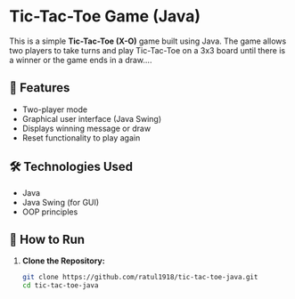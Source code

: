 # Tic-Tac-Toe Game (Java)

This is a simple **Tic-Tac-Toe (X-O)** game built using Java. The game allows two players to take turns and play Tic-Tac-Toe on a 3x3 board until there is a winner or the game ends in a draw....

## 🧩 Features

- Two-player mode
- Graphical user interface (Java Swing)
- Displays winning message or draw
- Reset functionality to play again

## 🛠️ Technologies Used

- Java
- Java Swing (for GUI)
- OOP principles

## 🚀 How to Run

1. **Clone the Repository:**
   ```bash
   git clone https://github.com/ratul1918/tic-tac-toe-java.git
   cd tic-tac-toe-java


